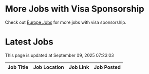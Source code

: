 # More Jobs with Visa Sponsorship

Check out [Europe Jobs](https://github.com/sureshparimi/europejobs#latest-jobs) for more jobs with visa sponsorship.

# Latest Jobs

This page is updated at September 09, 2025 07:23:03

| Job Title | Job Location | Job Link | Job Posted |
| --- | --- | --- | --- |
